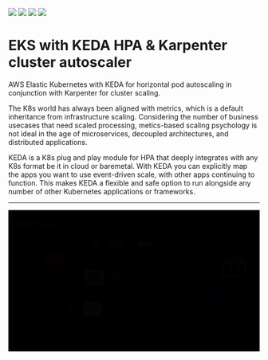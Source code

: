 <p>
<img src="https://img.shields.io/badge/github-%23121011.svg?style=for-the-badge&logo=github&logoColor=white" />
<img src="https://img.shields.io/badge/python%20-%2314354C.svg?&style=for-the-badge&logo=python&logoColor=white"/>
<img src="https://img.shields.io/badge/AWS%20-%23FF9900.svg?&style=for-the-badge&logo=amazon-aws&logoColor=white"/> 
<img src="https://img.shields.io/badge/docker%20-%230db7ed.svg?&style=for-the-badge&logo=docker&logoColor=white"/>
</p>

# EKS with KEDA HPA & Karpenter cluster autoscaler
AWS Elastic Kubernetes with KEDA for horizontal pod autoscaling in conjunction with Karpenter for cluster scaling.

The K8s world has always been aligned with metrics, which is a default inheritance from infrastructure scaling. Considering the number of business usecases that need scaled processing, metics-based scaling psychology is not ideal in the age of microservices, decoupled architectures, and distributed applications.

KEDA is a K8s plug and play module for HPA that deeply integrates with any K8s format be it in cloud or baremetal. With KEDA you can explicitly map the apps you want to use event-driven scale, with other apps continuing to function. This makes KEDA a flexible and safe option to run alongside any number of other Kubernetes applications or frameworks.

*** 


<p align="center">
  <img  src="https://github.com/khanasif1/aws-eks-with-keda-hpa/blob/main/img/Keda.gif?raw=true">
</p>
